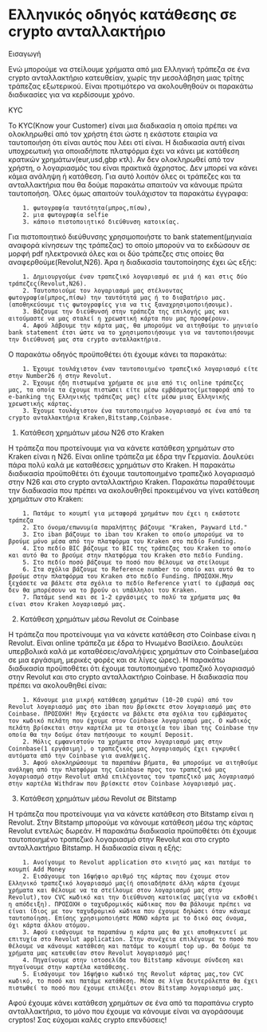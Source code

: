 # Ελληνικός οδηγός κατάθεσης σε crypto ανταλλακτήριο

Εισαγωγή

Ενώ μπορούμε να στείλουμε χρήματα από μια Ελληνική τράπεζα σε ένα crypto ανταλλακτήριο κατευθείαν, χωρίς την μεσολάβηση μιας τρίτης τράπεζας εξωτερικού. Είναι προτιμότερο να ακολουθηθούν οι παρακάτω διαδικασίες για να κερδίσουμε χρόνο.

KYC

Το KYC(Know your Customer) είναι μια διαδικασία η οποία πρέπει να ολοκληρωθεί από τον χρήστη έτσι ώστε η εκάστοτε εταιρία να ταυτοποιήση ότι είναι αυτός που λέει οτί είναι. Η διαδικασία αυτή είναι υποχρεωτική για οποιαδήποτε πλατφόρμα έχει να κάνει με κατάθεση κρατικών χρημάτων(eur,usd,gbp κτλ). Αν δεν ολοκληρωθεί από τον χρήστη, ο λογαριασμός του είναι πρακτικά άχρηστος. Δεν μπορεί να κάνει κάμια ανάληψη ή κατάθεση. Για αυτό λοιπόν όλες οι τράπεζες και τα ανταλλακτήρια που θα δούμε παρακάτω απαιτούν να κάνουμε πρώτα ταυτοποήση. Όλες όμως απαιτούν τουλάχιστον τα παρακάτω έγγραφα: 

        1. φωτογραφία ταυτότητα(μπρος,πίσω),
        2. μια φωτογραφία selfie
        3. κάποιο πιστοποιητικό διεύθυνση κατοικίας. 

Για πιστοποιητικό διεύθυνσης χρησιμοποιήστε το bank statement(μηνιαία αναφορά κίνησεων της τράπεζας) το οποίο μπορούν να το εκδώσουν σε μορφή pdf ηλεκτρονικά όλες και οι δύο τράπεζες στις οποίες θα αναφερθούμε(Revolut,N26). Άρα η διαδικασία ταυτοποίησης έχει ώς εξής:

        1. Δημιουργούμε έναν τραπεζικό λογαριασμό σε μιά ή και στις δύο τράπεζες(Revolut,N26).
        2. Ταυτοποιούμε τον λογαριασμό μας στέλνοντας φωτογραφία(μπρος,πίσω) την ταυτότητά μας ή το διαβατήριο μας.(αποθηκεύουμε τις φωτογραφίες για να τις ξαναχρησιμοποιήσουμε).
        3. Βάζουμε την διεύθυνσή στην τράπεζα της επιλογής μας και αιτούμαστε να μας σταλεί η χρεωστική κάρτα που μας προσφέρουν.
        4. Αφού λάβουμε την κάρτα μας, θα μπορούμε να αιτηθούμε το μηνιαίο bank statement έτσι ώστε να το χρησιμοποιήσουμε για να ταυτοποιήσουμε την διεύθυνσή μας στα crypto ανταλλακτήρια.
    

Ο παρακάτω οδηγός προϋποθέτει ότι έχουμε κάνει τα παρακάτω:

        1. Έχουμε τουλάχιστον έναν ταυτοποιημένο τραπεζικό λογαριασμό είτε στην Number26 ή στην Revolut.
        2. Έχουμε ήδη πιστωμένα χρήματα σε μια από τις online τράπεζες μας, τα οποία τα έχουμε πιστώσει είτε μέσω εμβάσματος(μεταφορά από το e-banking της Ελληνικής τράπεζας μας) είτε μέσω μιας Ελληνικής χρεωστικής κάρτας.
        3. Έχουμε τουλάχιστον ένα ταυτοποιημένο λογαριασμό σε ένα από τα crypto ανταλλακτήρια Kraken,Bitstamp,Coinbase.


1) Κατάθεση χρημάτων μέσω Ν26 στο Kraken

H τράπεζα που προτείνουμε για να κάνετε κατάθεση χρημάτων στο Kraken είναι η N26. Είναι online τράπεζα με έδρα την Γερμανία. Δουλεύει πάρα πολύ καλά με καταθέσεις χρημάτων στο Kraken. Η παρακάτω διαδικασία προϋποθέτει ότι έχουμε ταυτοποιημένο τραπεζικό λογαριασμό στην Ν26 και στο crypto ανταλλακτήριο Kraken. Παρακάτω παραθέτουμε την διαδικασία που πρέπει να ακολουθηθεί προκειμένου να γίνει κατάθεση χρημάτων στο Kraken:

        1. Πατάμε το κουμπί για μεταφορά χρημάτων που έχει η εκάστοτε τράπεζα
        2. Στο όνομα/επωνυμία παραλήπτης βάζουμε "Kraken, Payward Ltd."
        3. Στο iban βάζουμε το iban του Kraken το οποίο μπορούμε να το βρούμε μόνο μέσα από την πλατφόρμα του Kraken στο πεδίο Funding.
        4. Στο πεδίο BIC βάζουμε το BIC της τράπεζας του Kraken το οποίο και αυτό θα το βρούμε στην πλατφόρμα του Kraken στο πεδίο Funding.
        5. Στο πεδίο ποσό βάζουμε το ποσό που θέλουμε να στείλουμε
        6. Στα σχόλια βάζουμε το Reference number το οποίο και αυτό θα το βρούμε στην πλατφόρμα του Kraken στο πεδίο Funding. ΠΡΟΣΟΧΗ.Μην ξεχάσετε να βάλετε στα σχόλια το πεδίο Reference γιατί το έμβασμά σας δεν θα μπορέσουν να το βρούν οι υπάλληλοι του Kraken.
        7. Πατάμε send και σε 1-2 εργάσιμες το πολύ τα χρήματα μας θα είναι στον Kraken λογαριασμό μας.

2) Κατάθεση χρημάτων μέσω Revolut σε Coinbase

Η τράπεζα που προτείνουμε για να κάνετε κατάθεση στο Coinbase είναι η Revolut. Είναι online τράπεζα με έδρα το Ηνωμένο Βασίλειο. Δουλεύει υπερβολικά καλά με καταθέσεις/αναλήψεις χρημάτων στο Coinbase(μέσα σε μια εργάσιμη, μερικές φορές και σε λίγες ώρες). Η παρακάτω διαδικασία προϋποθέτει ότι έχουμε ταυτοποιημένο τραπεζικό λογαριασμό στην Revolut και στο crypto ανταλλακτήριο Coinbase. Η διαδικασία που πρέπει να ακολουθηθεί είναι:

        1. Κάνουμε μια μικρή κατάθεση χρημάτων (10-20 ευρώ) από τον Revolut λογαριασμό μας στο iban που βρίσκετε στον λογαριασμό μας στο Coinbase. ΠΡΟΣΟΧΗ! Μην ξεχάσετε να βάλετε στα σχόλια του εμβάσματος τον κωδικό πελάτη που έχουμε στον Coinbase λογαριασμό μας. Ο κωδικός πελάτη βρίσκεται στην καρτέλα με τα στοιχεία του iban της Coinbase την οποία θα την δούμε όταν πατήσουμε το κουμπί Deposit.
        2. Μόλις εμφανιστούν τα χρήματα στον λογαριασμό μας στην Coinnbase(1 εργάσιμη), ο τραπεζικός μας λογαριασμός έχει εγκρυθεί αυτόματα από την Coinbase για αναλήψεις.
        3. Αφού ολοκληρώσουμε τα παραπάνω βήματα, θα μπορούμε να αιτηθούμε ανάληψη από την πλατφόρμα της Coinbase προς τον τραπεζικό μας λογαριασμό στην Revolut απλά επιλέγοντας τον τραπεζικό μας λογαριασμό στην καρτέλα Withdraw που βρίσκετε στον Coinbase λογαριασμό μας.
        
3) Κατάθεση χρημάτων μέσω Revolut σε Bitstamp

Η τράπεζα που προτείνουμε για να κάνετε κατάθεση στο Bitstamp είναι η Revolut. Στην Bitstamp μπορούμε να κάνουμε κατάθεση μέσω της κάρτας Revolut εντελώς δωρεάν. Η παρακάτω διαδικασία προϋποθέτει ότι έχουμε ταυτοποιημένο τραπεζικό λογαριασμό στην Revolut και στο crypto ανταλλακτήριο Bitstamp. Η διαδικασία είναι η εξής:

        1. Ανοίγουμε το Revolut application στο κινητό μας και πατάμε το κουμπί Add Money
        2. Εισάγουμε τon 16ψήφιο αριθμό της κάρτας που έχουμε στον Ελληνικό τραπεζικό λογαριασμό μας(ή οποιαδήποτε άλλη κάρτα έχουμε χρήματα και θέλουμε να τα στείλουμε στον λογαριασμό μας στην Revolut),τον CVC κωδικό και την διεύθυνση κατοικίας μας(για να εκδοθέι η απόδειξη). ΠΡΟΣΟΧΗ ο ταχυδρομικός κώδικας που θα βάλουμε πρέπει να είναι ίδιος με τον ταχυδρομικό κώδικα που έχουμε δηλώσει όταν κάναμε ταυτοποίηση. Επίσης χρησιμοποιήστε ΜΟΝΟ κάρτα με το δικό σας όνομα, όχι κάρτα άλλου ατόμου.
        3. Αφού εισάγουμε τα παραπάνω η κάρτα μας θα χει αποθηκευτεί με επιτυχία στο Revolut application. Στην συνέχεια επιλέγουμε το ποσό που θέλουμε να κάνουμε κατάθεση και πατάμε το κουμπί top up. Θα δούμε τα χρήματα μας κατευθείαν στον Revolut λογαριασμό μας!
        4. Πηγαίνουμε στην ιστοσελίδα του Bitstamp κάνουμε σύνδεση και πηγαίνουμε στην καρτέλα κατάθεσης.
        5. Εισάγουμε τον 16ψήφιο κωδικό της Revolut κάρτας μας,τον CVC κωδικό, το ποσό και πατάμε κατάθεση. Μέσα σε λίγα δευτερόλεπτα θα έχει πιστωθεί το ποσό που έχουμε επιλέξει στον Bitstamp λογαριασμό μας.
        
        
Αφού έχουμε κάνει κατάθεση χρημάτων σε ένα από τα παραπάνω crypto ανταλλακτήρια, το μόνο που έχουμε να κάνουμε είναι να αγοράσουμε cryptos! 
Σας εύχομαι καλές crypto επενδύσεις!
